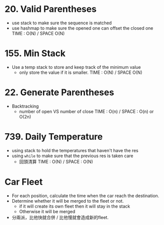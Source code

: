 # 20. Valid Parentheses
- use stack to make sure the sequence is matched
- use hashmap to make sure the opened one can offset the closed one
TIME : O(N) / SPACE O(N)



# 155. Min Stack
- Use a temp stack to store and keep track of the minimum value
	- only store the value if it is smaller.
TIME : O(N) / SPACE O(N)

# 22. Generate Parentheses
- Backtracking 
	- number of open VS number of close 
TIME : O(n) /  SPACE : O(n) or O(2n)

# 739. Daily Temperature
- using stack to hold the temperatures that haven't have the res
- using `while` to make sure that the previous res is taken care
	- 回頭清算
TIME : O(N) / SPACE : O(N)

# Car Fleet
- For each position, calculate the time when the car reach the destination.
- Determine whether it will be merged to the fleet or not.
	- if it will create its own fleet then it will stay in the stack
	- Otherwise it will be merged
- 分兩派，比他快就合併 / 比他慢就會造成新的fleet.